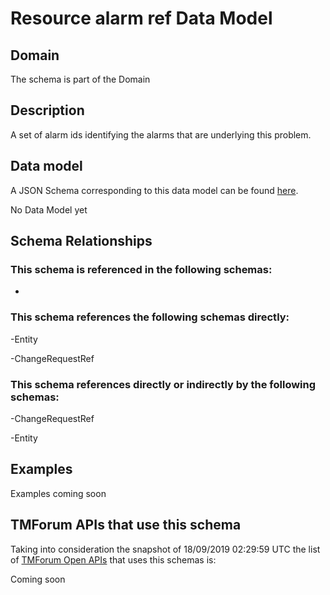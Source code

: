 # Resource alarm ref Data Model

## Domain

The  schema is part of the  Domain

## Description

A set of alarm ids identifying the alarms that are underlying this problem.

## Data model

A JSON Schema corresponding to this data model can be found
[here](https://github.com/tmforum-rand/schemas/blob/master/Resource/ResourceAlarmRef.schema.json).

No Data Model yet

## Schema Relationships

### This schema is referenced in the following schemas:

-

### This schema references the following schemas directly:

-Entity

-ChangeRequestRef

### This schema references directly or indirectly by the following schemas:

-ChangeRequestRef

-Entity



## Examples

Examples coming soon

## TMForum APIs that use this schema

Taking into consideration the snapshot of 18/09/2019 02:29:59 UTC the list of [TMForum Open APIs](https://www.tmforum.org/open-apis/) that uses this schemas is:

Coming soon